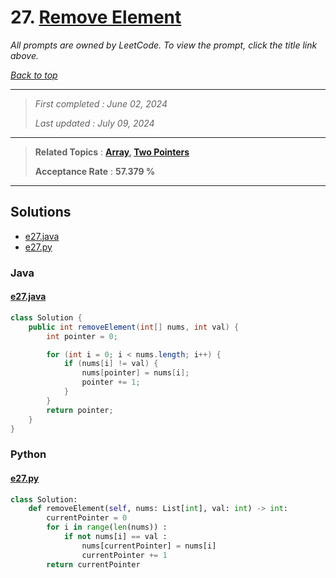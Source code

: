 # 27. [Remove Element](<https://leetcode.com/problems/remove-element>)

*All prompts are owned by LeetCode. To view the prompt, click the title link above.*

*[Back to top](<../README.md>)*

------

> *First completed : June 02, 2024*
>
> *Last updated : July 09, 2024*

------

> **Related Topics** : **[Array](<by_topic/Array.md>), [Two Pointers](<by_topic/Two Pointers.md>)**
>
> **Acceptance Rate** : **57.379 %**

------

## Solutions

- [e27.java](<../my-submissions/e27.java>)
- [e27.py](<../my-submissions/e27.py>)
### Java
#### [e27.java](<../my-submissions/e27.java>)
```Java
class Solution {
    public int removeElement(int[] nums, int val) {
        int pointer = 0;

        for (int i = 0; i < nums.length; i++) {
            if (nums[i] != val) {
                nums[pointer] = nums[i];
                pointer += 1;
            }
        }
        return pointer;
    }
}
```

### Python
#### [e27.py](<../my-submissions/e27.py>)
```Python
class Solution:
    def removeElement(self, nums: List[int], val: int) -> int:
        currentPointer = 0
        for i in range(len(nums)) :
            if not nums[i] == val :
                nums[currentPointer] = nums[i]
                currentPointer += 1
        return currentPointer
```

